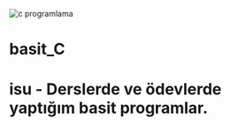 ![c programlama](https://programmerspoint.in/images/c-programming-course.png)
# basit_C
# isu - Derslerde ve ödevlerde yaptığım basit programlar.
